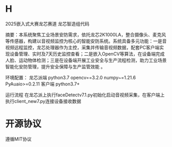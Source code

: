 # H
2025嵌入式大赛龙芯赛道 龙芯智造组代码

摘要：本系统聚焦工业场景安防需求，依托龙芯2K1000LA，整合摄像头、麦克风等传感器，构建以音视频监控为核心的智能安防系统。系统具备多元功能：一是音视频远程监控，龙芯处理器作为主控，采集并传输音视频数据，配套PC客户端实现设备管理、实时及7天历史监控查看；二是嵌入OpenCV等算法，在设备端完成人脸、运动物体检测；三是在设备端开展工业安全与生产流程检测，助力工业场景智能化安防管理，提升安全保障与生产监管效能 。

环境配置：
龙芯派端
python3.7
opencv==3.2.0
numpy~=1.21.6
PyAuaio>=0.2.11
客户端
python3.7+

运行流程
在龙芯派上执行faceDetectv7.1.py初始化启动音视频采集，在客户端上执行client_new7.py连接设备接收数据

# 开源协议
遵循MIT协议


